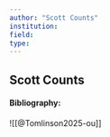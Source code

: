 ```yaml
---
author: "Scott Counts"
institution:
field:
type:
---
```


## Scott Counts
#### Bibliography:

![[@Tomlinson2025-ou]]